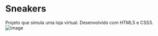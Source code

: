# Sneakers
 Projeto que simula uma loja virtual.
 Desenvolvido com HTML5 e CSS3. 
![image](https://user-images.githubusercontent.com/100205252/189427388-0877b6cc-cf9f-4e3a-ae09-b6a83067a32f.png)

